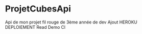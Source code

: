 # ProjetCubesApi
Api de mon projet fil rouge de 3ème année de dev
Ajout HEROKU DEPLOIEMENT
Read
Demo CI